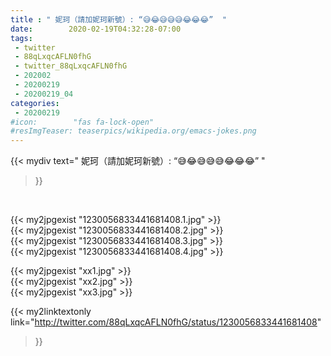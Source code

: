 ```yaml
---
title : " 妮珂（請加妮珂新號）: “😅😂😅😅😅😂😂😂”  "
date:        2020-02-19T04:32:28-07:00
tags:
 - twitter
 - 88qLxqcAFLN0fhG
 - twitter_88qLxqcAFLN0fhG
 - 202002
 - 20200219
 - 20200219_04
categories:
 - 20200219
#icon:        "fas fa-lock-open"
#resImgTeaser: teaserpics/wikipedia.org/emacs-jokes.png
---
```


{{< mydiv text=" 妮珂（請加妮珂新號）: “😅😂😅😅😅😂😂😂”  "
>}}
<br>


 {{< my2jpgexist "1230056833441681408.1.jpg" >}}<br>  {{< my2jpgexist "1230056833441681408.2.jpg" >}}<br>  {{< my2jpgexist "1230056833441681408.3.jpg" >}}<br>  {{< my2jpgexist "1230056833441681408.4.jpg" >}}<br> 

{{< my2jpgexist "xx1.jpg" >}}<br>
{{< my2jpgexist "xx2.jpg" >}}<br>
{{< my2jpgexist "xx3.jpg" >}}<br>


{{< my2linktextonly link="http://twitter.com/88qLxqcAFLN0fhG/status/1230056833441681408"
>}}


<br>

